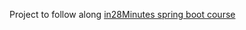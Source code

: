 Project to follow along [in28Minutes spring boot course](udemy.com/course/spring-boot-and-spring-framework-tutorial-for-beginners/)






